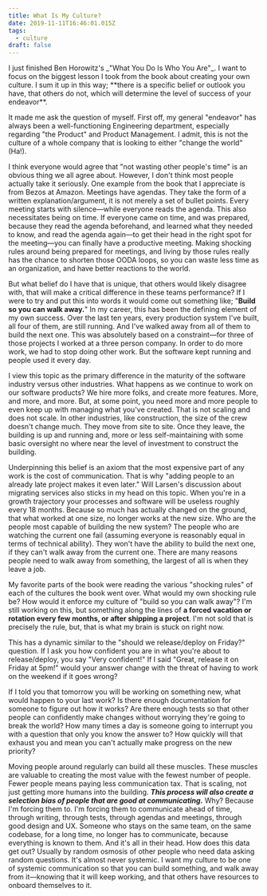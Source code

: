 ```yaml
---
title: What Is My Culture?
date: 2019-11-11T16:46:01.015Z
tags:
  - culture
draft: false
---
```

<!-- excerpt -->I just finished Ben Horowitz's _"What You Do Is Who You Are"_. I want to focus on the biggest lesson I took from the book about creating your own culture. I sum it up in this way; **there is a specific belief or outlook you have, that others do not, which will determine the level of success of your endeavor**.

It made me ask the question of myself.<!-- break --> First off, my general "endeavor" has always been a well-functioning Engineering department, especially regarding "the Product" and Product Management. I admit, this is not the culture of a whole company that is looking to either "change the world" (Ha!).

I think everyone would agree that "not wasting other people's time" is an obvious thing we all agree about. However, I don't think most people actually take it seriously. One example from the book that I appreciate is from Bezos at Amazon. Meetings have agendas. They take the form of a written explanation/argument, it is not merely a set of bullet points. Every meeting starts with silence—while everyone reads the agenda. This also necessitates being on time. If everyone came on time, and was prepared, because they read the agenda beforehand, and learned what they needed to know, and read the agenda again—to get their head in the right spot for the meeting—you can finally have a productive meeting. Making shocking rules around being prepared for meetings, and living by those rules really has the chance to shorten those OODA loops, so you can waste less time as an organization, and have better reactions to the world.

But what belief do I have that is unique, that others would likely disagree with, that will make a critical difference in these teams performance? If I were to try and put this into words it would come out something like; "**Build so you can walk away.**" In my career, this has been the defining element of my own success. Over the last ten years, every production system I've built, all four of them, are still running. And I've walked away from all of them to build the next one. This was absolutely based on a constraint—for three of those projects I worked at a three person company. In order to do more work, we had to stop doing other work. But the software kept running and people used it every day.

I view this topic as the primary difference in the maturity of the software industry versus other industries. What happens as we continue to work on our software products? We hire more folks, and create more features. More, and more, and more. But, at some point, you need more and more people to even keep up with managing what you've created. That is not scaling and does not scale. In other industries, like construction, the size of the crew doesn't change much. They move from site to site. Once they leave, the building is up and running and, more or less self-maintaining with some basic oversight no where near the level of investment to construct the building.

Underpinning this belief is an axiom that the most expensive part of any work is the cost of communication. That is why "adding people to an already late project makes it even later." Will Larsen's discussion about migrating services also sticks in my head on this topic. When you're in a growth trajectory your processes and software will be useless roughly every 18 months. Because so much has actually changed on the ground, that what worked at one size, no longer works at the new size. Who are the people most capable of building the new system? The people who are watching the current one fail (assuming everyone is reasonably equal in terms of technical ability). They won't have the ability to build the next one, if they can't walk away from the current one. There are many reasons people need to walk away from something, the largest of all is when they leave a job.

My favorite parts of the book were reading the various "shocking rules" of each of the cultures the book went over. What would my own shocking rule be? How would it enforce my culture of "build so you can walk away"? I'm still working on this, but something along the lines of **a forced vacation or rotation every few months, or after shipping a project**. I'm not sold that is precisely the rule, but, that is what my brain is stuck on right now.

This has a dynamic similar to the "should we release/deploy on Friday?" question. If I ask you how confident you are in what you're about to release/deploy, you say "Very confident!" If I said "Great, release it on Friday at 5pm!" would your answer change with the threat of having to work on the weekend if it goes wrong?

If I told you that tomorrow you will be working on something new, what would happen to your last work? Is there enough documentation for someone to figure out how it works? Are there enough tests so that other people can confidently make changes without worrying they're going to break the world? How many times a day is someone going to interrupt you with a question that only you know the answer to? How quickly will that exhaust you and mean you can't actually make progress on the new priority?

Moving people around regularly can build all these muscles. These muscles are valuable to creating the most value with the fewest number of people. Fewer people means paying less communication tax. That is scaling, not just getting more humans into the building. _**This process will also create a selection bias of people that are good at communicating.**_ Why? Because I'm forcing them to. I'm forcing them to communicate ahead of time, through writing, through tests, through agendas and meetings, through good design and UX. Someone who stays on the same team, on the same codebase, for a long time, no longer has to communicate, because everything is known to them. And it's all in their head. How does this data get out? Usually by random osmosis of other people who need data asking random questions. It's almost never systemic. I want my culture to be one of systemic communication so that you can build something, and walk away from it—knowing that it will keep working, and that others have resources to onboard themselves to it.
